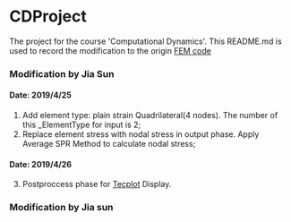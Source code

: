 # CDProject
The project for the course 'Computational Dynamics'. This README.md is used to record the modification to the origin [FEM code](https://www.github.com/xzhang66/stappp) 

### Modification by Jia Sun
#### Date: 2019/4/25
1. Add element type: plain strain Quadrilateral(4 nodes). The number of this _ElementType for input is 2;
2. Replace element stress with nodal stress in output phase. Apply Average SPR Method to calculate nodal stress;
#### Date: 2019/4/26
3. Postproccess phase for [Tecplot](https://www.tecplot.com/) Display.


### Modification by Jia sun